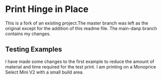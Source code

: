 # Print Hinge in Place

This is a fork of an existing project.The master branch was left as the original except for the addition 
of this readme file. The main-danp branch contains my changes.


## Testing Examples

I have made some changes to the first example to reduce the amount of material and time 
required for the test print. I am printing on a Monoprice Select Mini V2 with a small build area.

